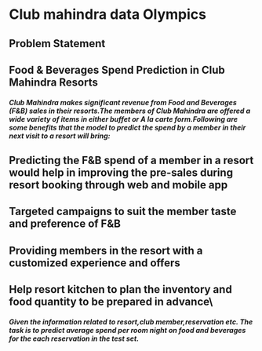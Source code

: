 # Club mahindra data Olympics 

## Problem Statement

## Food & Beverages Spend Prediction in Club Mahindra Resorts
##### Club Mahindra makes significant revenue from Food and Beverages (F&B) sales in their resorts.The members of Club Mahindra are offered a wide variety of items in either buffet or A la carte form.Following are some benefits that the model to predict the spend by a member in their next visit to a resort will bring:

## Predicting the F&B spend of a member in a resort would help in improving the pre-sales during resort booking through web and mobile app
## Targeted campaigns to suit the member taste and preference of F&B
## Providing members in the resort with a customized experience and offers
## Help resort kitchen to plan the inventory and food quantity to be prepared in advance\
##### Given the information related to resort,club member,reservation etc. The task is to predict average spend per room night on food and beverages for the each reservation in the test set.
